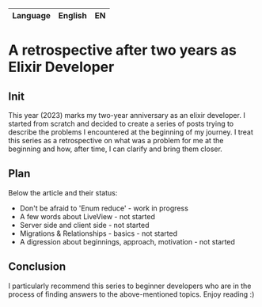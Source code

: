 | Language      | English               | EN |
| ------------- |:-------------------:| -----:|
# A retrospective after two years as Elixir Developer
## Init
This year (2023) marks my two-year anniversary as an elixir developer. I started from scratch and decided to create a series of posts trying to describe the problems I encountered at the beginning of my journey. I treat this series as a retrospective on what was a problem for me at the beginning and how, after time, I can clarify and bring them closer.  

## Plan
Below the article and their status:
- Don't be afraid to 'Enum reduce' - work in progress
- A few words about LiveView - not started
- Server side and client side - not started
- Migrations & Relationships - basics - not started
- A digression about beginnings, approach, motivation - not started

## Conclusion
I particularly recommend this series to beginner developers who are in the process of finding answers to the above-mentioned topics.
Enjoy reading :)
